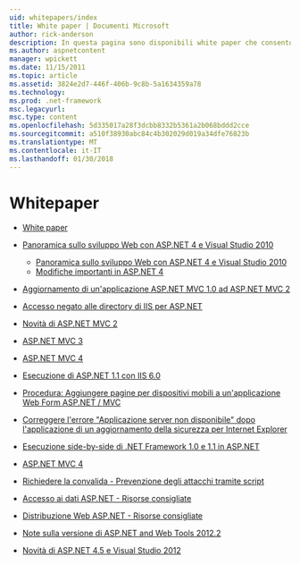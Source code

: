 ```yaml
---
uid: whitepapers/index
title: White paper | Documenti Microsoft
author: rick-anderson
description: In questa pagina sono disponibili white paper che consentono di installare e configurare ASP.NET e per facilitare la scrittura di applicazioni ASP.NET flessibile, sicure e veloce.
ms.author: aspnetcontent
manager: wpickett
ms.date: 11/15/2011
ms.topic: article
ms.assetid: 3824e2d7-446f-406b-9c8b-5a1634359a78
ms.technology: 
ms.prod: .net-framework
msc.legacyurl: 
msc.type: content
ms.openlocfilehash: 5d335017a28f3dcbb8332b5361a2b068bddd2cce
ms.sourcegitcommit: a510f38930abc84c4b302029d019a34dfe76823b
ms.translationtype: MT
ms.contentlocale: it-IT
ms.lasthandoff: 01/30/2018
---
```

<a name="whitepapers"></a>Whitepaper
====================
- [White paper](overview.md)
- [Panoramica sullo sviluppo Web con ASP.NET 4 e Visual Studio 2010](aspnet4/index.md)

    - [Panoramica sullo sviluppo Web con ASP.NET 4 e Visual Studio 2010](aspnet4/overview.md)
    - [Modifiche importanti in ASP.NET 4](aspnet4/breaking-changes.md)
- [Aggiornamento di un'applicazione ASP.NET MVC 1.0 ad ASP.NET MVC 2](aspnet-mvc2-upgrade-notes.md)
- [Accesso negato alle directory di IIS per ASP.NET](denied-access-to-iis-directories.md)
- [Novità di ASP.NET MVC 2](what-is-new-in-aspnet-mvc.md)
- [ASP.NET MVC 3](mvc3-release-notes.md)
- [ASP.NET MVC 4](mvc4-beta-release-notes.md)
- [Esecuzione di ASP.NET 1.1 con IIS 6.0](aspnet-and-iis6.md)
- [Procedura: Aggiungere pagine per dispositivi mobili a un'applicazione Web Form ASP.NET / MVC](add-mobile-pages-to-your-aspnet-web-forms-mvc-application.md)
- [Correggere l'errore "Applicazione server non disponibile" dopo l'applicazione di un aggiornamento della sicurezza per Internet Explorer](ms03-32-issue.md)
- [Esecuzione side-by-side di .NET Framework 1.0 e 1.1 in ASP.NET](side-by-side-with-10.md)
- [ASP.NET MVC 4](mvc4-release-notes.md)
- [Richiedere la convalida - Prevenzione degli attacchi tramite script](request-validation.md)
- [Accesso ai dati ASP.NET - Risorse consigliate](aspnet-data-access-content-map.md)
- [Distribuzione Web ASP.NET - Risorse consigliate](aspnet-web-deployment-content-map.md)
- [Note sulla versione di ASP.NET and Web Tools 2012.2](aspnet-and-web-tools-20122-release-notes.md)
- [Novità di ASP.NET 4.5 e Visual Studio 2012](whats-new-in-aspnet-45-and-visual-studio-2012.md)
